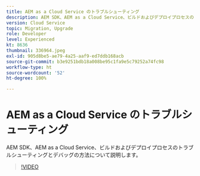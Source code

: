 ```yaml
---
title: AEM as a Cloud Service のトラブルシューティング
description: AEM SDK、AEM as a Cloud Service、ビルドおよびデプロイプロセスのトラブルシューティングとデバッグの方法について説明します。
version: Cloud Service
topic: Migration, Upgrade
role: Developer
level: Experienced
kt: 8636
thumbnail: 336964.jpeg
exl-id: 905d8be5-ae79-4a25-aaf9-ed7ddb168acb
source-git-commit: b3e9251bdb18a008be95c1fa9e5c79252a74fc98
workflow-type: ht
source-wordcount: '52'
ht-degree: 100%

---
```


# AEM as a Cloud Service のトラブルシューティング

AEM SDK、AEM as a Cloud Service、ビルドおよびデプロイプロセスのトラブルシューティングとデバッグの方法について説明します。

>[!VIDEO](https://video.tv.adobe.com/v/336964?quality=12&learn=on)
